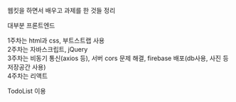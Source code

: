 웹킷을 하면서 배우고 과제를 한 것들 정리<br>

대부분 프론트엔드<br>

1주차는 html과 css, 부트스트랩 사용 <br>
2주차는 자바스크립트, jQuery<br>
3주차는 비동기 통신(axios 등), 서버 cors 문제 해결, firebase 배포(db사용, 사진 등 저장공간 사용)<br>
4주차는 리액트<br>

TodoList 이용<br>

